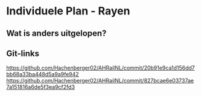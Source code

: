 # Individuele Plan - Rayen

## Wat is anders uitgelopen?

## Git-links

https://github.com/Hachenberger02/AHRailNL/commit/20b91e9ca1d156dd7bb68a33ba448d5a9a9fe942
https://github.com/Hachenberger02/AHRailNL/commit/827bcae6e03737ae7a151816a6de5f3ea9cf2fd3
